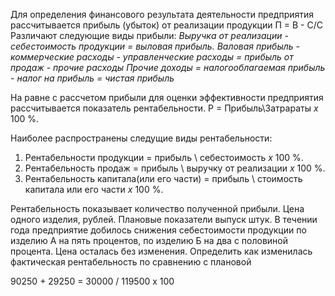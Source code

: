 Для определения финансового результата деятельности предприятия рассчитывается прибыль (убыток) от реализации продукции
П = В - С/C
Различают следующие виды прибыли:
*Выручка от реализации - себестоимость продукции = выловая прибыль.
Валовая прибыль - коммерческие расходы - управленческие расходы = прибыль от продаж - прочие расходы*
*Прочие доходы = налогооблагаемая прибыль - налог на прибыль = чистая прибыль*

На равне с рассчетом прибыли для оценки эффективности предприятия рассчитывается показатель рентабельности.
Р = Прибыль\\Затрараты *х* 100 %.

Наиболее распространены следущие виды рентабельности:
1. Рентабельности продукции = прибыль \ себестоимость *х* 100 %.
2. Рентабельность продаж = прибыль \ выручку от реализации *x* 100 %.
3. Рентабельность капитала(или его части) = прибыль \  стоимость капитала или его части *х* 100 %.

Рентабельность показывает количество полученной прибыли.
Цена одного изделия, рублей.
Плановые показатели выпуск штук. В течении года предприятие добилось снижения себестоимости продукции по изделию A на пять процентов, по изделию Б на два с половиной процента. Цена осталась без изменения. Определить как изменилась фактическая рентабельность по сравнению с плановой

90250 + 29250 = 30000 / 119500 x 100